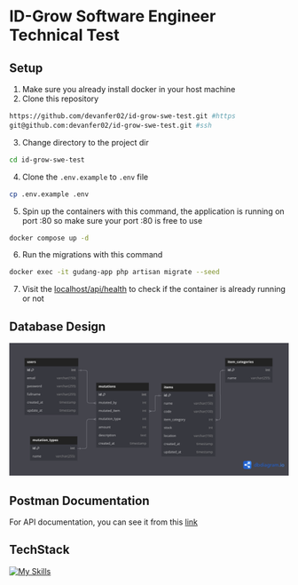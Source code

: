 # ID-Grow Software Engineer Technical Test

## Setup
1. Make sure you already install docker in your host machine
2. Clone this repository
```zsh
https://github.com/devanfer02/id-grow-swe-test.git #https
git@github.com:devanfer02/id-grow-swe-test.git #ssh
```
3. Change directory to the project dir
```zsh
cd id-grow-swe-test
```
4. Clone the ```.env.example``` to ```.env``` file
```zsh
cp .env.example .env
``` 
5. Spin up the containers with this command, the application is running on port :80 so make sure your port :80 is free to use
```zsh
docker compose up -d
```
6. Run the migrations with this command
```zsh
docker exec -it gudang-app php artisan migrate --seed
```
7. Visit the [localhost/api/health](http://localhost/api/health) to check if the container is already running or not

## Database Design

![img](./public/id-swe-test.png)

## Postman Documentation

For API documentation, you can see it from this [link](https://documenter.getpostman.com/view/27789368/2sAXqv5LjS)

## TechStack

[![My Skills](https://skillicons.dev/icons?i=laravel,php,mysql,docker,nginx)](https://skillicons.dev)
